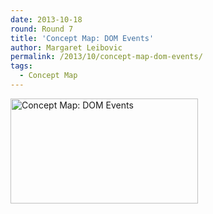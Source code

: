 ```yaml
---
date: 2013-10-18
round: Round 7
title: 'Concept Map: DOM Events'
author: Margaret Leibovic
permalink: /2013/10/concept-map-dom-events/
tags:
  - Concept Map
---
```

[<img class="alignnone size-medium wp-image-4859" alt="Concept Map: DOM Events" src="http://teaching.software-carpentry.org/wp-content/uploads/2013/10/2013-10-18-16.46.591-300x168.jpg" width="300" height="168" />][1]

&nbsp;

 [1]: http://teaching.software-carpentry.org/wp-content/uploads/2013/10/2013-10-18-16.46.591.jpg

